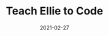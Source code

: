---
layout: post
title:  "Teach Ellie to Code"
date:   2021-02-27
desc: "How one idea can bring people together"
keywords: "scrum,non-technical,learn,culture"
categories: [Culture]
tags: [culture]
icon: icon-centos
---